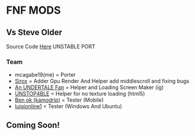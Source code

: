 # FNF MODS

## Vs Steve Older
Source Code [Here](https://github.com/91ebagacm/VsSteve-Source-Code-OLDER-HTML5) UNSTABLE PORT

### Team
* mcagabe19(me) = Porter
* [Sirox](https://github.com/Sirox228) = Adder Gpu Render And Helper add middlescroll and fixing bugs
* [An UNDERTALE Fan](https://github.com/An-undertale-fan) = Helper and Loading Screen Maker (ig)
* [UNSTOP4BLE](https://github.com/UNSTOP4BLE) = Helper for no texture loading (html5)
* [Ben ok (kamodrip)](https://github.com/Akhia11) = Tester (Mobile)
* [luigionline1](https://github.com/luigionline1) = Tester (Windows And Ubuntu)

## Coming Soon! 
